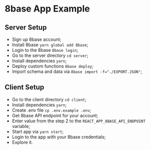 # 8base App Example

## Server Setup

* Sign up 8base account;
* Install 8base `yarn global add 8base`;
* Login to the 8base `8base login`;
* Go to the server directory `cd server`;
* Install dependencies `yarn`;
* Deploy custom functions `8base deploy`;
* Import schema and data via `8base import -f="./EXPORT.JSON"`;

## Client Setup

* Go to the client directory `cd client`;
* Install dependencies `yarn`;
* Create .env file `cp .env.example .env`;
* Get 8base API endpoint for your account;
* Enter value from the step 2 to the `REACT_APP_8BASE_API_ENDPOINT` variable;
* Start app via `yarn start`;
* Login to the app with your 8base credentials;
* Explore it.